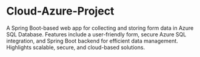 # Cloud-Azure-Project
 A Spring Boot-based web app for collecting and storing form data in Azure SQL Database. Features include a user-friendly form, secure Azure SQL integration, and Spring Boot backend for efficient data management. Highlights scalable, secure, and cloud-based solutions.
 

